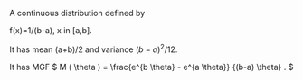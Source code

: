 A continuous distribution defined by

f(x)=1/(b-a), x in [a,b].

It has mean (a+b)/2 and variance $(b-a)^{2}/12.$

It has MGF $ M ( \theta ) = \frac{e^{b \theta} - e^{a \theta}}
{(b-a) \theta} . $
